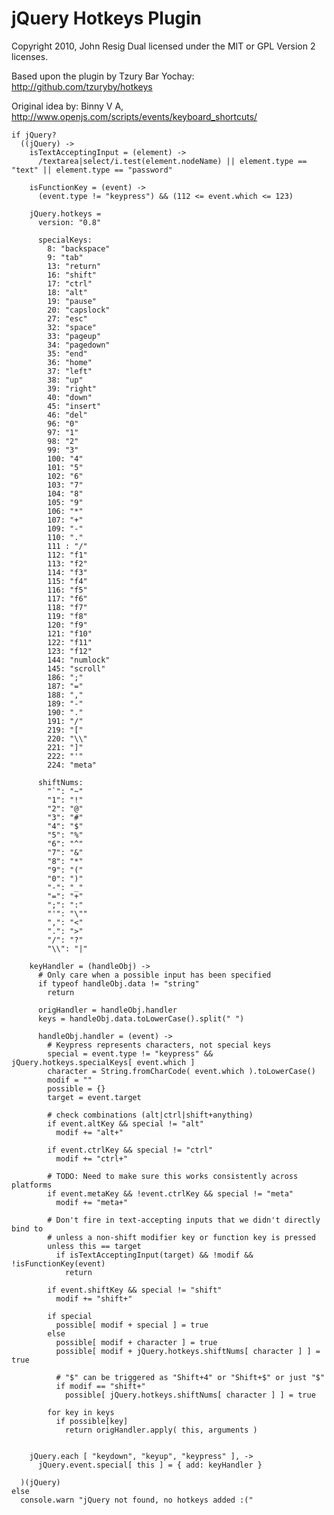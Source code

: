 jQuery Hotkeys Plugin
=====================

Copyright 2010, John Resig
Dual licensed under the MIT or GPL Version 2 licenses.

Based upon the plugin by Tzury Bar Yochay:
http://github.com/tzuryby/hotkeys

Original idea by:
Binny V A, http://www.openjs.com/scripts/events/keyboard_shortcuts/

    if jQuery? 
      ((jQuery) ->
        isTextAcceptingInput = (element) ->
          /textarea|select/i.test(element.nodeName) || element.type == "text" || element.type == "password"
      
        isFunctionKey = (event) ->
          (event.type != "keypress") && (112 <= event.which <= 123)
      
        jQuery.hotkeys =
          version: "0.8"
      
          specialKeys:
            8: "backspace"
            9: "tab"
            13: "return"
            16: "shift"
            17: "ctrl"
            18: "alt"
            19: "pause"
            20: "capslock"
            27: "esc"
            32: "space"
            33: "pageup"
            34: "pagedown"
            35: "end"
            36: "home"
            37: "left"
            38: "up"
            39: "right"
            40: "down"
            45: "insert"
            46: "del"
            96: "0"
            97: "1"
            98: "2"
            99: "3"
            100: "4"
            101: "5"
            102: "6"
            103: "7"
            104: "8"
            105: "9"
            106: "*"
            107: "+"
            109: "-"
            110: "."
            111 : "/"
            112: "f1"
            113: "f2"
            114: "f3"
            115: "f4"
            116: "f5"
            117: "f6"
            118: "f7"
            119: "f8"
            120: "f9"
            121: "f10"
            122: "f11"
            123: "f12"
            144: "numlock"
            145: "scroll"
            186: ";"
            187: "="
            188: ","
            189: "-"
            190: "."
            191: "/"
            219: "["
            220: "\\"
            221: "]"
            222: "'"
            224: "meta"
      
          shiftNums:
            "`": "~"
            "1": "!"
            "2": "@"
            "3": "#"
            "4": "$"
            "5": "%"
            "6": "^"
            "7": "&"
            "8": "*"
            "9": "("
            "0": ")"
            "-": "_"
            "=": "+"
            ";": ":"
            "'": "\""
            ",": "<"
            ".": ">"
            "/": "?"
            "\\": "|"
      
        keyHandler = (handleObj) ->
          # Only care when a possible input has been specified
          if typeof handleObj.data != "string"
            return
      
          origHandler = handleObj.handler
          keys = handleObj.data.toLowerCase().split(" ")
      
          handleObj.handler = (event) ->
            # Keypress represents characters, not special keys
            special = event.type != "keypress" && jQuery.hotkeys.specialKeys[ event.which ]
            character = String.fromCharCode( event.which ).toLowerCase()
            modif = ""
            possible = {}
            target = event.target
      
            # check combinations (alt|ctrl|shift+anything)
            if event.altKey && special != "alt"
              modif += "alt+"
      
            if event.ctrlKey && special != "ctrl"
              modif += "ctrl+"
      
            # TODO: Need to make sure this works consistently across platforms
            if event.metaKey && !event.ctrlKey && special != "meta"
              modif += "meta+"
      
            # Don't fire in text-accepting inputs that we didn't directly bind to
            # unless a non-shift modifier key or function key is pressed
            unless this == target
              if isTextAcceptingInput(target) && !modif && !isFunctionKey(event)
                return
      
            if event.shiftKey && special != "shift"
              modif += "shift+"
      
            if special
              possible[ modif + special ] = true
            else
              possible[ modif + character ] = true
              possible[ modif + jQuery.hotkeys.shiftNums[ character ] ] = true
      
              # "$" can be triggered as "Shift+4" or "Shift+$" or just "$"
              if modif == "shift+"
                possible[ jQuery.hotkeys.shiftNums[ character ] ] = true
      
            for key in keys
              if possible[key]
                return origHandler.apply( this, arguments )
      
      
        jQuery.each [ "keydown", "keyup", "keypress" ], ->
          jQuery.event.special[ this ] = { add: keyHandler }
      
      )(jQuery)
    else
      console.warn "jQuery not found, no hotkeys added :("

